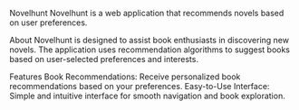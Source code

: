 Novelhunt
Novelhunt is a web application that recommends novels based on user preferences.

About
Novelhunt is designed to assist book enthusiasts in discovering new novels. The application uses recommendation algorithms to suggest books based on user-selected preferences and interests.

Features
Book Recommendations: Receive personalized book recommendations based on your preferences.
Easy-to-Use Interface: Simple and intuitive interface for smooth navigation and book exploration.
